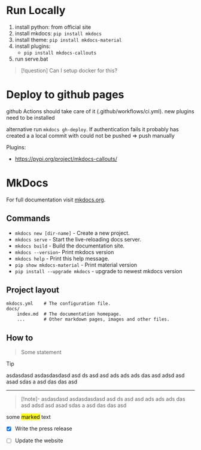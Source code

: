 # Run Locally

1. install python: from official site
2. install mkdocs: `pip install mkdocs`
3. install theme: `pip install mkdocs-material`
3. install plugins:
    *  `pip install mkdocs-callouts`
4. run serve.bat

> [!question] Can I setup docker for this?

# Deploy to github pages

github Actions should take care of it (.github/workflows/ci.yml). new plugins need to be installed

alternative run `mkdocs gh-deploy`. If authentication fails it probably has created a a local commit with could not be pushed => push manually


Plugins:
- https://pypi.org/project/mkdocs-callouts/

# MkDocs

For full documentation visit [mkdocs.org](https://mkdocs.org).

## Commands

* `mkdocs new [dir-name]` - Create a new project.
* `mkdocs serve` - Start the live-reloading docs server.
* `mkdocs build` - Build the documentation site.
* `mkdocs --version`- Print mkdocs version
* `mkdocs help` - Print this help message.
* `pip show mkdocs-material` - Print material version
* `pip install --upgrade mkdocs` - upgrade to newest mkdocs version

## Project layout

    mkdocs.yml    # The configuration file.
    docs/
        index.md  # The documentation homepage.
        ...       # Other markdown pages, images and other files.

## How to

> Some statement

> [!TIP] 
> asdasdasd asdasdasdasd asd ds asd asd ads ads ads das asd adsd asd asad sdas a asd das das 
> asd
---

> [!note]-
> asdasdasd asdasdasdasd asd ds asd asd ads ads ads das asd adsd asd asad sdas a asd das das 
> asd

some <mark>marked</mark> text

- [x] Write the press release
- [ ] Update the website

